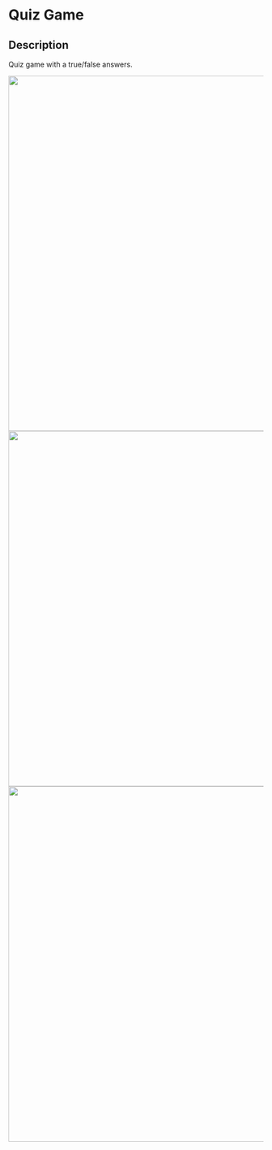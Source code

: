 
<h1>Quiz Game</h1>
<h2>Description</h2>
Quiz game with a true/false answers.
<p align=”center”>

<img src="https://user-images.githubusercontent.com/22132871/155980907-ae410fe0-c8e7-46f4-b425-5fe0e9de187b.png" height="700">
<img src="https://user-images.githubusercontent.com/22132871/155981174-cc4a7c70-5407-4f91-9ea1-04747d18f3cb.png"  height="700">
<img src="https://user-images.githubusercontent.com/22132871/155981185-ee27bce6-28a3-4bad-8812-213d8e8adf06.png" height="700">
</p>
